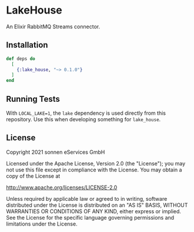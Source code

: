 # LakeHouse

An Elixir RabbitMQ Streams connector.

## Installation

```elixir
def deps do
  [
    {:lake_house, "~> 0.1.0"}
  ]
end
```

## Running Tests

With `LOCAL_LAKE=1`, the `lake` dependency is used directly from this
repository. Use this when developing something for `lake_house`.

## License

Copyright 2021 sonnen eServices GmbH

Licensed under the Apache License, Version 2.0 (the "License"); you may not use
this file except in compliance with the License.  You may obtain a copy of the
License at

http://www.apache.org/licenses/LICENSE-2.0

Unless required by applicable law or agreed to in writing, software distributed
under the License is distributed on an "AS IS" BASIS, WITHOUT WARRANTIES OR
CONDITIONS OF ANY KIND, either express or implied.  See the License for the
specific language governing permissions and limitations under the License.
